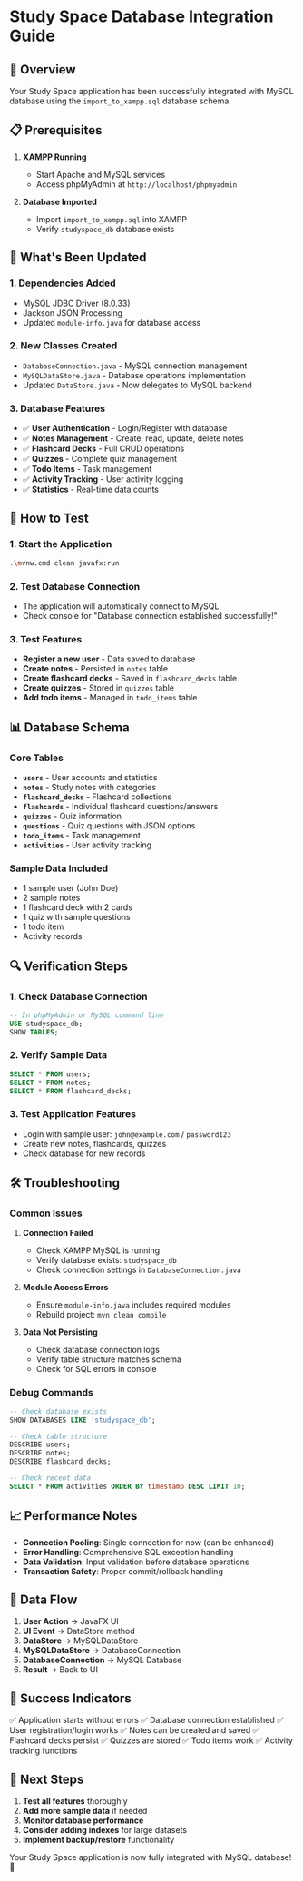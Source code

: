 # Study Space Database Integration Guide

## 🎯 Overview

Your Study Space application has been successfully integrated with MySQL database using the `import_to_xampp.sql` database schema.

## 📋 Prerequisites

1. **XAMPP Running**
   - Start Apache and MySQL services
   - Access phpMyAdmin at `http://localhost/phpmyadmin`

2. **Database Imported**
   - Import `import_to_xampp.sql` into XAMPP
   - Verify `studyspace_db` database exists

## 🔧 What's Been Updated

### 1. **Dependencies Added**
- MySQL JDBC Driver (8.0.33)
- Jackson JSON Processing
- Updated `module-info.java` for database access

### 2. **New Classes Created**
- `DatabaseConnection.java` - MySQL connection management
- `MySQLDataStore.java` - Database operations implementation
- Updated `DataStore.java` - Now delegates to MySQL backend

### 3. **Database Features**
- ✅ **User Authentication** - Login/Register with database
- ✅ **Notes Management** - Create, read, update, delete notes
- ✅ **Flashcard Decks** - Full CRUD operations
- ✅ **Quizzes** - Complete quiz management
- ✅ **Todo Items** - Task management
- ✅ **Activity Tracking** - User activity logging
- ✅ **Statistics** - Real-time data counts

## 🚀 How to Test

### 1. **Start the Application**
```bash
.\mvnw.cmd clean javafx:run
```

### 2. **Test Database Connection**
- The application will automatically connect to MySQL
- Check console for "Database connection established successfully!"

### 3. **Test Features**
- **Register a new user** - Data saved to database
- **Create notes** - Persisted in `notes` table
- **Create flashcard decks** - Saved in `flashcard_decks` table
- **Create quizzes** - Stored in `quizzes` table
- **Add todo items** - Managed in `todo_items` table

## 📊 Database Schema

### Core Tables
- **`users`** - User accounts and statistics
- **`notes`** - Study notes with categories
- **`flashcard_decks`** - Flashcard collections
- **`flashcards`** - Individual flashcard questions/answers
- **`quizzes`** - Quiz information
- **`questions`** - Quiz questions with JSON options
- **`todo_items`** - Task management
- **`activities`** - User activity tracking

### Sample Data Included
- 1 sample user (John Doe)
- 2 sample notes
- 1 flashcard deck with 2 cards
- 1 quiz with sample questions
- 1 todo item
- Activity records

## 🔍 Verification Steps

### 1. **Check Database Connection**
```sql
-- In phpMyAdmin or MySQL command line
USE studyspace_db;
SHOW TABLES;
```

### 2. **Verify Sample Data**
```sql
SELECT * FROM users;
SELECT * FROM notes;
SELECT * FROM flashcard_decks;
```

### 3. **Test Application Features**
- Login with sample user: `john@example.com` / `password123`
- Create new notes, flashcards, quizzes
- Check database for new records

## 🛠️ Troubleshooting

### Common Issues

1. **Connection Failed**
   - Check XAMPP MySQL is running
   - Verify database exists: `studyspace_db`
   - Check connection settings in `DatabaseConnection.java`

2. **Module Access Errors**
   - Ensure `module-info.java` includes required modules
   - Rebuild project: `mvn clean compile`

3. **Data Not Persisting**
   - Check database connection logs
   - Verify table structure matches schema
   - Check for SQL errors in console

### Debug Commands

```sql
-- Check database exists
SHOW DATABASES LIKE 'studyspace_db';

-- Check table structure
DESCRIBE users;
DESCRIBE notes;
DESCRIBE flashcard_decks;

-- Check recent data
SELECT * FROM activities ORDER BY timestamp DESC LIMIT 10;
```

## 📈 Performance Notes

- **Connection Pooling**: Single connection for now (can be enhanced)
- **Error Handling**: Comprehensive SQL exception handling
- **Data Validation**: Input validation before database operations
- **Transaction Safety**: Proper commit/rollback handling

## 🔄 Data Flow

1. **User Action** → JavaFX UI
2. **UI Event** → DataStore method
3. **DataStore** → MySQLDataStore
4. **MySQLDataStore** → DatabaseConnection
5. **DatabaseConnection** → MySQL Database
6. **Result** → Back to UI

## 🎉 Success Indicators

✅ Application starts without errors
✅ Database connection established
✅ User registration/login works
✅ Notes can be created and saved
✅ Flashcard decks persist
✅ Quizzes are stored
✅ Todo items work
✅ Activity tracking functions

## 📝 Next Steps

1. **Test all features** thoroughly
2. **Add more sample data** if needed
3. **Monitor database performance**
4. **Consider adding indexes** for large datasets
5. **Implement backup/restore** functionality

Your Study Space application is now fully integrated with MySQL database! 🎊
